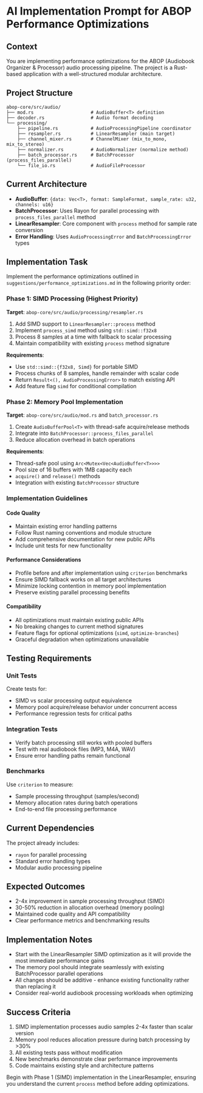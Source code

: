 # AI Implementation Prompt for ABOP Performance Optimizations

## Context
You are implementing performance optimizations for the ABOP (Audiobook Organizer & Processor) audio processing pipeline. The project is a Rust-based application with a well-structured modular architecture.

## Project Structure
```
abop-core/src/audio/
├── mod.rs                     # AudioBuffer<T> definition
├── decoder.rs                 # Audio format decoding
└── processing/
    ├── pipeline.rs            # AudioProcessingPipeline coordinator
    ├── resampler.rs           # LinearResampler (main target)
    ├── channel_mixer.rs       # ChannelMixer (mix_to_mono, mix_to_stereo)
    ├── normalizer.rs          # AudioNormalizer (normalize method)
    ├── batch_processor.rs     # BatchProcessor (process_files_parallel)
    └── file_io.rs             # AudioFileProcessor
```

## Current Architecture
- **AudioBuffer<T>**: `{data: Vec<T>, format: SampleFormat, sample_rate: u32, channels: u16}`
- **BatchProcessor**: Uses Rayon for parallel processing with `process_files_parallel` method
- **LinearResampler**: Core component with `process` method for sample rate conversion
- **Error Handling**: Uses `AudioProcessingError` and `BatchProcessingError` types

## Implementation Task
Implement the performance optimizations outlined in `suggestions/performance_optimizations.md` in the following priority order:

### Phase 1: SIMD Processing (Highest Priority)
**Target**: `abop-core/src/audio/processing/resampler.rs`

1. Add SIMD support to `LinearResampler::process` method
2. Implement `process_simd` method using `std::simd::f32x8`
3. Process 8 samples at a time with fallback to scalar processing
4. Maintain compatibility with existing `process` method signature

**Requirements**:
- Use `std::simd::{f32x8, Simd}` for portable SIMD
- Process chunks of 8 samples, handle remainder with scalar code
- Return `Result<(), AudioProcessingError>` to match existing API
- Add feature flag `simd` for conditional compilation

### Phase 2: Memory Pool Implementation
**Target**: `abop-core/src/audio/mod.rs` and `batch_processor.rs`

1. Create `AudioBufferPool<T>` with thread-safe acquire/release methods
2. Integrate into `BatchProcessor::process_files_parallel`
3. Reduce allocation overhead in batch operations

**Requirements**:
- Thread-safe pool using `Arc<Mutex<Vec<AudioBuffer<T>>>>`
- Pool size of 16 buffers with 1MB capacity each
- `acquire()` and `release()` methods
- Integration with existing `BatchProcessor` structure

### Implementation Guidelines

#### Code Quality
- Maintain existing error handling patterns
- Follow Rust naming conventions and module structure
- Add comprehensive documentation for new public APIs
- Include unit tests for new functionality

#### Performance Considerations
- Profile before and after implementation using `criterion` benchmarks
- Ensure SIMD fallback works on all target architectures
- Minimize locking contention in memory pool implementation
- Preserve existing parallel processing benefits

#### Compatibility
- All optimizations must maintain existing public APIs
- No breaking changes to current method signatures
- Feature flags for optional optimizations (`simd`, `optimize-branches`)
- Graceful degradation when optimizations unavailable

## Testing Requirements

### Unit Tests
Create tests for:
- SIMD vs scalar processing output equivalence
- Memory pool acquire/release behavior under concurrent access
- Performance regression tests for critical paths

### Integration Tests
- Verify batch processing still works with pooled buffers
- Test with real audiobook files (MP3, M4A, WAV)
- Ensure error handling paths remain functional

### Benchmarks
Use `criterion` to measure:
- Sample processing throughput (samples/second)
- Memory allocation rates during batch operations
- End-to-end file processing performance

## Current Dependencies
The project already includes:
- `rayon` for parallel processing
- Standard error handling types
- Modular audio processing pipeline

## Expected Outcomes
- 2-4x improvement in sample processing throughput (SIMD)
- 30-50% reduction in allocation overhead (memory pooling)
- Maintained code quality and API compatibility
- Clear performance metrics and benchmarking results

## Implementation Notes
- Start with the LinearResampler SIMD optimization as it will provide the most immediate performance gains
- The memory pool should integrate seamlessly with existing BatchProcessor parallel operations
- All changes should be additive - enhance existing functionality rather than replacing it
- Consider real-world audiobook processing workloads when optimizing

## Success Criteria
1. SIMD implementation processes audio samples 2-4x faster than scalar version
2. Memory pool reduces allocation pressure during batch processing by >30%
3. All existing tests pass without modification
4. New benchmarks demonstrate clear performance improvements
5. Code maintains existing style and architecture patterns

Begin with Phase 1 (SIMD) implementation in the LinearResampler, ensuring you understand the current `process` method before adding optimizations.
